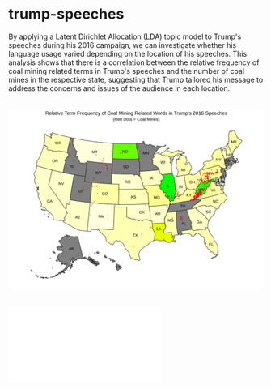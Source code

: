 # trump-speeches
By applying a Latent Dirichlet Allocation (LDA) topic model to Trump's speeches during his 2016 campaign, we can investigate whether his language usage varied depending on the location of his speeches. This analysis shows that there is a correlation between the relative frequency of coal mining related terms in Trump's speeches and the number of coal mines in the respective state, suggesting that Trump tailored his message to address the concerns and issues of the audience in each location.
<br>
<br>
<br>
![Alt Text](coal_map.svg)
<br>
<br>
<br>
![Alt Text](top_20_terms_coal.html)
